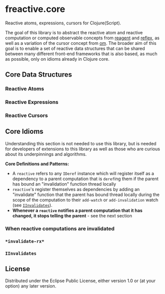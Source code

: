 # freactive.core

Reactive atoms, expressions, cursors for Clojure(Script).

The goal of this library is to abstract the reactive atom and reactive computation
or computed observable concepts from [reagent][reagent] and [reflex][reflex], as
well as a variation of the cursor concept from [om][om]. The broader aim of this
goal is to enable a set of reactive data structures that can be shared between many
different front-end frameworks that is also based, as much as possible, only on idioms
already in Clojure core.

## Core Data Structures

### Reactive Atoms

### Reactive Expressions

### Reactive Cursors

## Core Idioms

Understanding this section is not needed to use this library, but is needed for developers of
extensions to this library as well as those who are curious about its underpinnings and
algorithms.

**Core Definitions and Patterns:**

* A `reactive` refers to any `IDeref` instance which will register itself as a dependency
to a parent computation that is `deref`ing them if the parent has bound an "invalidation"
function thread locally
* `reactive`'s register themselves as dependencies by adding an "invalidate" function
that the parent has bound thread locally during the scope of the computation to their
`add-watch` or `add-invalidation` watch (see [`IInvalidates`](#iinvalidates)).
* **Whenever a `reactive` notifies a parent computation that it has changed, it
stops telling the parent**  - see the next section

### When reactive computations are invalidated

### `*invalidate-rx*`

### `IInvalidates`

## License

Distributed under the Eclipse Public License, either version 1.0 or (at your option) any later version.

[reagent]: https://github.com/reagent-project/reagent
[om]: https://github.com/swannodette/om
[reflex]: https://github.com/lynaghk/reflex
